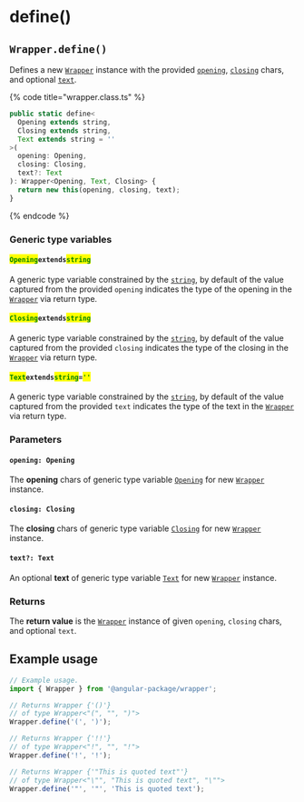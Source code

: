 # define()

## `Wrapper.define()`

Defines a new [`Wrapper`](../../description.md) instance with the provided [`opening`](define.md#opening-opening), [`closing`](define.md#closing-closing) chars, and optional [`text`](define.md#text-text).

{% code title="wrapper.class.ts" %}
```typescript
public static define<
  Opening extends string,
  Closing extends string,
  Text extends string = ''
>(
  opening: Opening,
  closing: Closing,
  text?: Text
): Wrapper<Opening, Text, Closing> {
  return new this(opening, closing, text);
}
```
{% endcode %}

### Generic type variables

#### <mark style="color:green;">**`Opening`**</mark>**`extends`**<mark style="color:green;">**`string`**</mark>

A generic type variable constrained by the [`string`](https://www.typescriptlang.org/docs/handbook/basic-types.html#string), by default of the value captured from the provided `opening` indicates the type of the opening in the [`Wrapper`](broken-reference) via return type.

#### <mark style="color:green;">**`Closing`**</mark>**`extends`**<mark style="color:green;">**`string`**</mark>

A generic type variable constrained by the [`string`](https://www.typescriptlang.org/docs/handbook/basic-types.html#string), by default of the value captured from the provided `closing` indicates the type of the closing in the [`Wrapper`](broken-reference) via return type.

#### <mark style="color:green;">**`Text`**</mark>**`extends`**<mark style="color:green;">**`string`**</mark>**`=`**<mark style="color:green;">**`''`**</mark>

A generic type variable constrained by the [`string`](https://www.typescriptlang.org/docs/handbook/basic-types.html#string), by default of the value captured from the provided `text` indicates the type of the text in the [`Wrapper`](broken-reference) via return type.

### Parameters

#### `opening: Opening`

The **opening** chars of generic type variable [`Opening`](define.md#openingextendsstring) for new [`Wrapper`](../../description.md) instance.

#### `closing: Closing`

The **closing** chars of generic type variable [`Closing`](define.md#closingextendsstring) for new [`Wrapper`](../../description.md) instance.

#### `text?: Text`

An optional **text** of generic type variable [`Text`](define.md#textextendsstring) for new [`Wrapper`](../../description.md) instance.

### Returns

The **return value** is the [`Wrapper`](../../description.md) instance of given `opening`, `closing` chars, and optional `text`.

## Example usage

```typescript
// Example usage.
import { Wrapper } from '@angular-package/wrapper';

// Returns Wrapper {'()'}
// of type Wrapper<"(", "", ")">
Wrapper.define('(', ')');

// Returns Wrapper {'!!'}
// of type Wrapper<"!", "", "!">
Wrapper.define('!', '!');

// Returns Wrapper {'"This is quoted text"'}
// of type Wrapper<"\"", "This is quoted text", "\"">
Wrapper.define('"', '"', 'This is quoted text');
```
